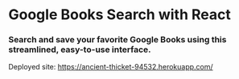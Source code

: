 # Google Books Search with React

### Search and save your favorite Google Books using this streamlined, easy-to-use interface.

Deployed site: https://ancient-thicket-94532.herokuapp.com/

